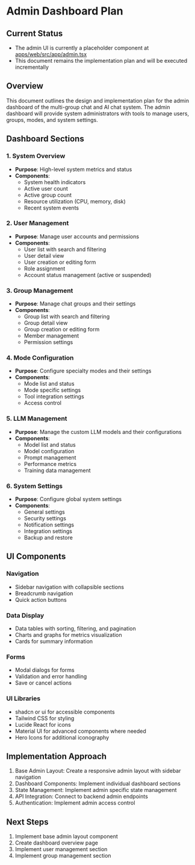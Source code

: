 # Admin Dashboard Plan

## Current Status

- The admin UI is currently a placeholder component at [apps/web/src/app/admin.tsx](apps/web/src/app/admin.tsx)
- This document remains the implementation plan and will be executed incrementally

## Overview
This document outlines the design and implementation plan for the admin dashboard of the multi-group chat and AI chat system. The admin dashboard will provide system administrators with tools to manage users, groups, modes, and system settings.

## Dashboard Sections

### 1. System Overview
- **Purpose**: High-level system metrics and status
- **Components**:
  - System health indicators
  - Active user count
  - Active group count
  - Resource utilization (CPU, memory, disk)
  - Recent system events

### 2. User Management
- **Purpose**: Manage user accounts and permissions
- **Components**:
  - User list with search and filtering
  - User detail view
  - User creation or editing form
  - Role assignment
  - Account status management (active or suspended)

### 3. Group Management
- **Purpose**: Manage chat groups and their settings
- **Components**:
  - Group list with search and filtering
  - Group detail view
  - Group creation or editing form
  - Member management
  - Permission settings

### 4. Mode Configuration
- **Purpose**: Configure specialty modes and their settings
- **Components**:
  - Mode list and status
  - Mode specific settings
  - Tool integration settings
  - Access control

### 5. LLM Management
- **Purpose**: Manage the custom LLM models and their configurations
- **Components**:
  - Model list and status
  - Model configuration
  - Prompt management
  - Performance metrics
  - Training data management

### 6. System Settings
- **Purpose**: Configure global system settings
- **Components**:
  - General settings
  - Security settings
  - Notification settings
  - Integration settings
  - Backup and restore

## UI Components

### Navigation
- Sidebar navigation with collapsible sections
- Breadcrumb navigation
- Quick action buttons

### Data Display
- Data tables with sorting, filtering, and pagination
- Charts and graphs for metrics visualization
- Cards for summary information

### Forms
- Modal dialogs for forms
- Validation and error handling
- Save or cancel actions

### UI Libraries
- shadcn or ui for accessible components
- Tailwind CSS for styling
- Lucide React for icons
- Material UI for advanced components where needed
- Hero Icons for additional iconography

## Implementation Approach

1. Base Admin Layout: Create a responsive admin layout with sidebar navigation
2. Dashboard Components: Implement individual dashboard sections
3. State Management: Implement admin specific state management
4. API Integration: Connect to backend admin endpoints
5. Authentication: Implement admin access control

## Next Steps
1. Implement base admin layout component
2. Create dashboard overview page
3. Implement user management section
4. Implement group management section

